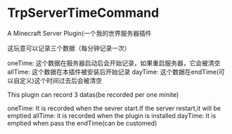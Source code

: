 # TrpServerTimeCommand
A Minecraft Server Plugin(一个我的世界服务器插件


这玩意可以记录三个数据（每分钟记录一次）

oneTime: 这个数据在服务器启动后会开始记录，如果重启服务器，它会被清空
allTime: 这个数据在本插件被安装后开始记录
dayTime: 这个数据在endTime(可以自定义)这个时间过去后会被清空




This plugin can record 3 datas(be recorded per one minite)

oneTime: It is recorded when the sevrer start.If the server restart,it will be emptied
allTime: it is recorded when the plugin is installed
dayTime: It is emptied when pass the endTime(can be customed)



